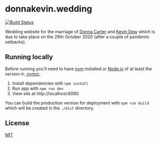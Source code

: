 # donnakevin.wedding

[![Build Status](https://travis-ci.org/kevindew/donnakevin.wedding.svg?branch=master)](https://travis-ci.org/kevindew/donnakevin.wedding)

Wedding website for the marriage of
[Donna Carter](https://github.com/donnacarter) and
[Kevin Dew](https://github.com/kevindew) which is due to
take place on the 29th October 2020 (after a couple of pandemic setbacks).

## Running locally

Before running you'll need to have [nvm](https://github.com/nvm-sh/nvm)
installed or [Node.js](https://nodejs.org) of at least the version in
[.nvmrc](./.nvmrc).

1. Install dependencies with `npm install`
2. Run app with `npm run dev`
3. View site at http://localhost:8080

You can build the production version for deployment with `npm run build` which
will be created in the `./dist` directory.

## License

[MIT](./LICENSE)
